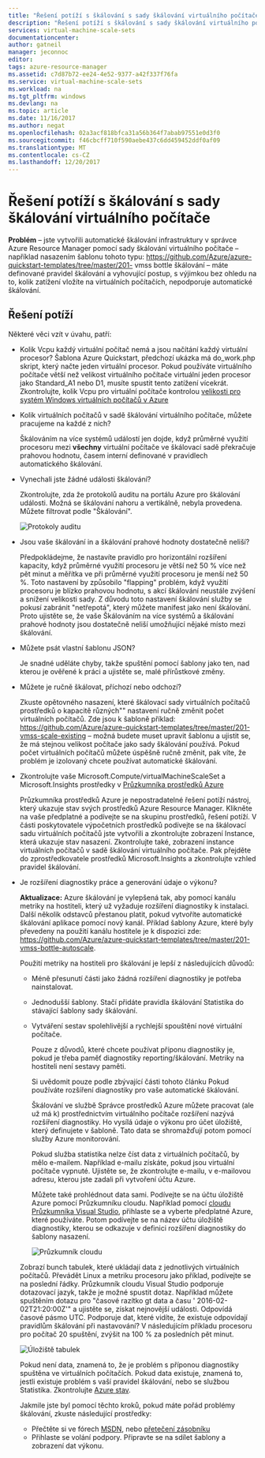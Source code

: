 ```yaml
---
title: "Řešení potíží s škálování s sady škálování virtuálního počítače | Microsoft Docs"
description: "Řešení potíží s škálování s sady škálování virtuálního počítače. Pochopení typické problémy vzniklé a způsob jejich řešení."
services: virtual-machine-scale-sets
documentationcenter: 
author: gatneil
manager: jeconnoc
editor: 
tags: azure-resource-manager
ms.assetid: c7d87b72-ee24-4e52-9377-a42f337f76fa
ms.service: virtual-machine-scale-sets
ms.workload: na
ms.tgt_pltfrm: windows
ms.devlang: na
ms.topic: article
ms.date: 11/16/2017
ms.author: negat
ms.openlocfilehash: 02a3acf818bfca31a56b364f7abab97551e0d3f0
ms.sourcegitcommit: f46cbcff710f590aebe437c6dd459452ddf0af09
ms.translationtype: MT
ms.contentlocale: cs-CZ
ms.lasthandoff: 12/20/2017
---
```

# <a name="troubleshooting-autoscale-with-virtual-machine-scale-sets"></a>Řešení potíží s škálování s sady škálování virtuálního počítače
**Problém** – jste vytvořili automatické škálování infrastruktury v správce Azure Resource Manager pomocí sady škálování virtuálního počítače – například nasazením šablonu tohoto typu: https://github.com/Azure/azure-quickstart-templates/tree/master/201- vmss bottle škálování – máte definované pravidel škálování a vyhovující postup, s výjimkou bez ohledu na to, kolik zatížení vložíte na virtuálních počítačích, nepodporuje automatické škálování.

## <a name="troubleshooting-steps"></a>Řešení potíží
Některé věci vzít v úvahu, patří:

* Kolik Vcpu každý virtuální počítač nemá a jsou načítání každý virtuální procesor?
  Šablona Azure Quickstart, předchozí ukázka má do_work.php skript, který načte jeden virtuální procesor. Pokud používáte virtuálního počítače větší než velikost virtuálního počítače virtuální jeden procesor jako Standard_A1 nebo D1, musíte spustit tento zatížení vícekrát. Zkontrolujte, kolik Vcpu pro virtuální počítače kontrolou [velikosti pro systém Windows virtuálních počítačů v Azure](../virtual-machines/windows/sizes.md?toc=%2fazure%2fvirtual-machines%2fwindows%2ftoc.json)
* Kolik virtuálních počítačů v sadě škálování virtuálního počítače, můžete pracujeme na každé z nich?
  
    Škálováním na více systémů událostí jen dojde, když průměrné využití procesoru mezi **všechny** virtuální počítače ve škálovací sadě překračuje prahovou hodnotu, časem interní definované v pravidlech automatického škálování.
* Vynechali jste žádné události škálování?
  
    Zkontrolujte, zda že protokolů auditu na portálu Azure pro škálování události. Možná se škálování nahoru a vertikálně, nebyla provedena. Můžete filtrovat podle "Škálování".
  
    ![Protokoly auditu][audit]
* Jsou vaše škálování in a škálování prahové hodnoty dostatečně neliší?
  
    Předpokládejme, že nastavíte pravidlo pro horizontální rozšíření kapacity, když průměrné využití procesoru je větší než 50 % více než pět minut a měřítka ve při průměrné využití procesoru je menší než 50 %. Toto nastavení by způsobilo "flapping" problém, když využití procesoru je blízko prahovou hodnotu, s akcí škálování neustále zvýšení a snížení velikosti sady. Z důvodu toto nastavení škálování služby se pokusí zabránit "netřepotá", který můžete manifest jako není škálování. Proto ujistěte se, že vaše Škálováním na více systémů a škálování prahové hodnoty jsou dostatečně neliší umožňující nějaké místo mezi škálování.
* Můžete psát vlastní šablonu JSON?
  
    Je snadné uděláte chyby, takže spuštění pomocí šablony jako ten, nad kterou je ověřené k práci a ujistěte se, malé přírůstkové změny. 
* Můžete je ručně škálovat, příchozí nebo odchozí?
  
    Zkuste opětovného nasazení, které škálovací sady virtuálních počítačů prostředků o kapacitě různých"" nastavení ručně změnit počet virtuálních počítačů. Zde jsou k šabloně příklad: https://github.com/Azure/azure-quickstart-templates/tree/master/201-vmss-scale-existing – možná budete muset upravit šablonu a ujistit se, že má stejnou velikost počítače jako sady škálování používá. Pokud počet virtuálních počítačů můžete úspěšně ručně změnit, pak víte, že problém je izolovaný chcete používat automatické škálování.
* Zkontrolujte vaše Microsoft.Compute/virtualMachineScaleSet a Microsoft.Insights prostředky v [Průzkumníka prostředků Azure](https://resources.azure.com/)
  
    Průzkumníka prostředků Azure je nepostradatelné řešení potíží nástroj, který ukazuje stav svých prostředků Azure Resource Manager. Klikněte na vaše předplatné a podívejte se na skupinu prostředků, řešení potíží. V části poskytovatele výpočetních prostředků podívejte se na škálovací sadu virtuálních počítačů jste vytvořili a zkontrolujte zobrazení Instance, která ukazuje stav nasazení. Zkontrolujte také, zobrazení instance virtuálních počítačů v sadě škálování virtuálního počítače. Pak přejděte do zprostředkovatele prostředků Microsoft.Insights a zkontrolujte vzhled pravidel škálování.
* Je rozšíření diagnostiky práce a generování údaje o výkonu?
  
    **Aktualizace:** Azure škálování je vylepšená tak, aby pomocí kanálu metriky na hostiteli, který už vyžaduje rozšíření diagnostiky k instalaci. Další několik odstavců přestanou platit, pokud vytvoříte automatické škálování aplikace pomocí nový kanál. Příklad šablony Azure, které byly převedeny na použití kanálu hostitele je k dispozici zde: https://github.com/Azure/azure-quickstart-templates/tree/master/201-vmss-bottle-autoscale. 
  
    Použití metriky na hostiteli pro škálování je lepší z následujících důvodů:
  
  * Méně přesunutí části jako žádná rozšíření diagnostiky je potřeba nainstalovat.
  * Jednodušší šablony. Stačí přidáte pravidla škálování Statistika do stávající šablony sady škálování.
  * Vytváření sestav spolehlivější a rychlejší spouštění nové virtuální počítače.
    
    Pouze z důvodů, které chcete používat příponu diagnostiky je, pokud je třeba paměť diagnostiky reporting/škálování. Metriky na hostiteli není sestavy paměti.
    
    Si uvědomit pouze podle zbývající části tohoto článku Pokud používáte rozšíření diagnostiky pro vaše automatické škálování.
    
    Škálování ve službě Správce prostředků Azure můžete pracovat (ale už má k) prostřednictvím virtuálního počítače rozšíření nazývá rozšíření diagnostiky. Ho vysílá údaje o výkonu pro účet úložiště, který definujete v šabloně. Tato data se shromažďují potom pomocí služby Azure monitorování.
    
    Pokud služba statistika nelze číst data z virtuálních počítačů, by mělo e-mailem. Například e-mailu získáte, pokud jsou virtuální počítače vypnuté. Ujistěte se, že zkontrolujte e-mailu, v e-mailovou adresu, kterou jste zadali při vytvoření účtu Azure.
    
    Můžete také prohlédnout data sami. Podívejte se na účtu úložiště Azure pomocí Průzkumníku cloudu. Například pomocí [cloudu Průzkumníka Visual Studio](https://visualstudiogallery.msdn.microsoft.com/aaef6e67-4d99-40bc-aacf-662237db85a2), přihlaste se a vyberte předplatné Azure, které používáte. Potom podívejte se na název účtu úložiště diagnostiky, kterou se odkazuje v definici rozšíření diagnostiky do šablony nasazení.
    
    ![Průzkumník cloudu][explorer]
    
   Zobrazí bunch tabulek, které ukládají data z jednotlivých virtuálních počítačů. Převádět Linux a metriku procesoru jako příklad, podívejte se na poslední řádky. Průzkumník cloudu Visual Studio podporuje dotazovací jazyk, takže je možné spustit dotaz. Například můžete spuštěním dotazu pro "časové razítko gt data a času ' 2016-02-02T21:20:00Z'" a ujistěte se, získat nejnovější události. Odpovídá časové pásmo UTC. Podporuje dat, které vidíte, že existuje odpovídají pravidlům škálování při nastavování? V následujícím příkladu procesoru pro počítač 20 spuštění, zvýšit na 100 % za posledních pět minut.
    
    ![Úložiště tabulek][tables]
    
    Pokud není data, znamená to, že je problém s příponou diagnostiky spuštěna ve virtuálních počítačích. Pokud data existuje, znamená to, jestli existuje problém s vaší pravidel škálování, nebo se službou Statistika. Zkontrolujte [Azure stav](https://azure.microsoft.com/status/).
    
    Jakmile jste byl pomocí těchto kroků, pokud máte pořád problémy škálování, zkuste následující prostředky: 
    * Přečtěte si ve fórech [MSDN](https://social.msdn.microsoft.com/forums/azure/home?category=windowsazureplatform%2Cazuremarketplace%2Cwindowsazureplatformctp), nebo [přetečení zásobníku](http://stackoverflow.com/questions/tagged/azure) 
    * Přihlaste se volání podpory. Připravte se na sdílet šablony a zobrazení dat výkonu.

[audit]: ./media/virtual-machine-scale-sets-troubleshoot/image3.png
[explorer]: ./media/virtual-machine-scale-sets-troubleshoot/image1.png
[tables]: ./media/virtual-machine-scale-sets-troubleshoot/image4.png
